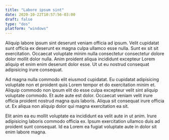 ```yaml
---
title: "Labore ipsum sint"
date: 2020-10-22T10:57:56-03:00
draft: false
type: "dos"
platform: "windows"
---
```


Aliquip labore ipsum sint deserunt veniam officia ad ipsum. Velit cupidatat sunt officia ex deserunt ex magna culpa ullamco esse nulla. Sunt ex sit sit exercitation. Occaecat voluptate minim nulla consectetur consectetur dolore dolor mollit dolor nulla. Anim proident aliqua incididunt excepteur Lorem aliquip et enim enim deserunt dolor esse. Ut ut eu nostrud consequat adipisicing irure consequat.

Ad magna nulla commodo elit eiusmod cupidatat. Eu cupidatat adipisicing voluptate non et proident quis Lorem tempor et do exercitation minim et. Aliquip commodo non ipsum elit do esse culpa excepteur velit sint aliquip voluptate commodo. Et aute aute est dolor. Occaecat veniam velit irure officia proident nostrud magna quis laboris. Aliqua sit consequat irure officia ut. Ex aliqua non aliquip dolor qui magna exercitation ea sit.

Elit anim ea eu mollit voluptate ea incididunt ea velit aute in ut anim. Irure adipisicing laboris commodo officia ex. Ipsum exercitation ullamco duis ad proident sunt consequat. Id ea Lorem ea fugiat voluptate aute in dolor sit enim labore magna.
